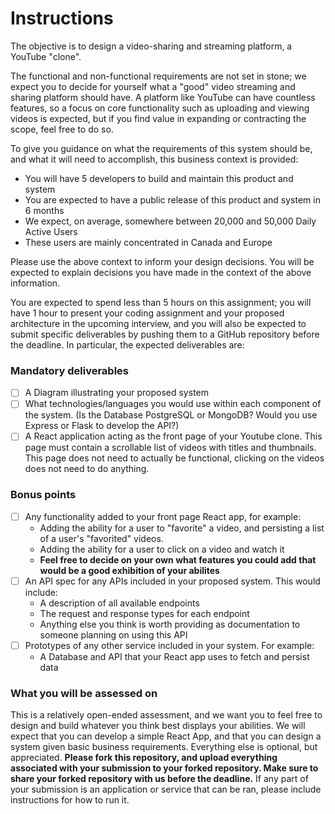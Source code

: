 # Instructions
The objective is to design a video-sharing and streaming platform, a YouTube "clone". 

The functional and non-functional requirements are not set in stone; we expect you to decide for yourself what a "good" video streaming and sharing platform should have. A platform like YouTube can have countless features, so a focus on core functionality such as uploading and viewing videos is expected, but if you find value in expanding or contracting the scope, feel free to do so.

To give you guidance on what the requirements of this system should be, and what it will need to accomplish, this business context is provided:
* You will have 5 developers to build and maintain this product and system
* You are expected to have a public release of this product and system in 6 months
* We expect, on average, somewhere between 20,000 and 50,000 Daily Active Users
* These users are mainly concentrated in Canada and Europe
  
Please use the above context to inform your design decisions. You will be expected to explain decisions you have made in the context of the above information.

You are expected to spend less than 5 hours on this assignment; you will have 1 hour to present your coding assignment and your proposed architecture in the upcoming interview, and you will also be expected to submit specific deliverables by pushing them to a GitHub repository before the deadline. In particular, the expected deliverables are:

### Mandatory deliverables
- [ ] A Diagram illustrating your proposed system
- [ ] What technologies/languages you would use within each component of the system. (Is the Database PostgreSQL or MongoDB? Would you use Express or Flask to develop the API?)
- [ ] A React application acting as the front page of your Youtube clone. This page must contain a scrollable list of videos with titles and thumbnails. This page does not need to actually be functional, clicking on the videos does not need to do anything.

### Bonus points
- [ ] Any functionality added to your front page React app, for example:
  * Adding the ability for a user to "favorite" a video, and persisting a list of a user's "favorited" videos.
  * Adding the ability for a user to click on a video and watch it
  * **Feel free to decide on your own what features you could add that would be a good exhibition of your abilites**
- [ ] An API spec for any APIs included in your proposed system. This would include:
  * A description of all available endpoints
  * The request and response types for each endpoint
  * Anything else you think is worth providing as documentation to someone planning on using this API
- [ ] Prototypes of any other service included in your system. For example:
  * A Database and API that your React app uses to fetch and persist data
 
### What you will be assessed on
This is a relatively open-ended assessment, and we want you to feel free to design and build whatever you think best displays your abilities. We will expect that you can develop a simple React App, and that you can design a system given basic business requirements. Everything else is optional, but appreciated. **Please fork this repository, and upload everything associated with your submission to your forked repository. Make sure to share your forked repository with us before the deadline.** If any part of your submission is an application or service that can be ran, please include instructions for how to run it. 
